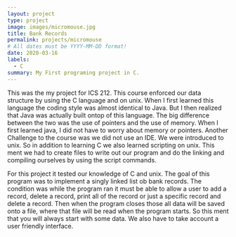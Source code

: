 ```yaml
---
layout: project
type: project
image: images/micromouse.jpg
title: Bank Records
permalink: projects/micromouse
# All dates must be YYYY-MM-DD format!
date: 2020-03-16
labels:
  - C
summary: My First programing project in C.
---
```


<div class="ui small rounded images">
  
</div>
This was the my project for ICS 212. This course enforced our data structure by using the C language and on unix. When I first learned this language the coding style was almost identical to Java. But I then realized that Java was actually built ontop of this language. The big difference between the two was the use of pointers and the use of memory. When I first learned java, I did not have to worry about memory or pointers. Another Challenge to the course was we did not use an IDE. We were introduced to unix. So in addition to learning C we also learned scripting on unix. This ment we had to create files to write out our program and do the linking and compiling ourselves by using the script commands. 

For this project it tested our knowledge of C and unix. The goal of this program was to implement a singly linked list ob bank records. The condition was while the program ran it must be able to allow a user to add a record, delete a record, print all of the record or just a specific record and delete a record. Then when the program closes those all data will be saved onto a file, where that file will be read when the program starts. So this ment that you will always start with some data. We also have to take account a user friendly interface.






